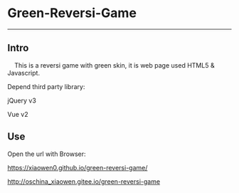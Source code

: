# Green-Reversi-Game #

-----------

## Intro ##

&nbsp;&nbsp;&nbsp;&nbsp;This is a reversi game with green skin, it is web page used HTML5 & Javascript.

Depend third party library:

jQuery v3

Vue v2

## Use ##

Open the url with Browser:

<a href="https://xiaowen0.github.io/green-reversi-game/">https://xiaowen0.github.io/green-reversi-game/</a>

<a href="http://oschina_xiaowen.gitee.io/green-reversi-game">http://oschina_xiaowen.gitee.io/green-reversi-game</a>

